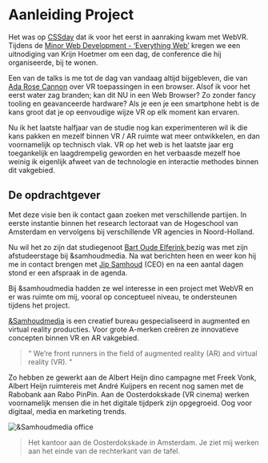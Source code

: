 # Aanleiding Project

Het was op [CSSday](https://cssday.nl/2017) dat ik voor het eerst in aanraking kwam met WebVR. Tijdens de [Minor Web Development - ‘Everything Web’](http://cmda.github.io/minor-everything-web/) kregen we een uitnodiging van Krijn Hoetmer om een dag, de conference die hij organiseerde, bij te wonen.

Een van de talks is me tot de dag van vandaag altijd bijgebleven, die van [Ada Rose Cannon](https://ada.is/) over VR toepassingen in een browser. Alsof ik voor het eerst water zag branden; kan dit NU in een Web Browser? Zo zonder fancy tooling en geavanceerde hardware? Als je een je een smartphone hebt is de kans groot dat je op eenvoudige wijze VR op elk moment kan ervaren.

Nu ik het laatste halfjaar van de studie nog kan experimenteren wil ik die kans pakken en mezelf binnen VR / AR ruimte wat meer ontwikkelen, en dan voornamelijk op technisch vlak. VR op het web is het laatste jaar erg toegankelijk en laagdrempelig geworden en het verbaasde mezelf hoe weinig ik eigenlijk afweet van de technologie en interactie methodes binnen dit vakgebied.

## De opdrachtgever
Met deze visie ben ik contact gaan zoeken met verschillende partijen. In eerste instantie binnen het research lectoraat van de Hogeschool van Amsterdam en vervolgens bij verschillende VR agencies in Noord-Holland.

Nu wil het zo zijn dat studiegenoot [Bart Oude Elferink ](http://www.goddelijkegeit.nl/)bezig was met zijn afstudeerstage bij &samhoudmedia. Na wat berichten heen en weer kon hij me in contact brengen met [Jip Samhoud](https://samhoudmedia.com/about) (CEO) en na een aantal dagen stond er een afspraak in de agenda.

Bij &samhoudmedia hadden ze wel interesse in een project met WebVR en er was ruimte om mij, vooral op conceptueel niveau, te ondersteunen tijdens het  project.

[&Samhoudmedia](https://www.samhoudmedia.com/) is een creatief bureau gespecialiseerd in augmented en virtual reality producties. Voor grote A-merken creëren ze innovatieve concepten binnen VR en AR vakgebied.

> “ We’re front runners in the field of augmented reality (AR) and virtual reality (VR). “

Zo hebben ze gewerkt aan de Albert Heijn dino campagne met Freek Vonk, Albert Heijn ruimtereis met André Kuijpers en recent nog samen met de Rabobank aan Rabo PinPin. Aan de Oosterdokskade (VR cinema) werken voornamelijk mensen die in het digitale tijdperk zijn opgegroeid. Oog voor digitaal, media en marketing trends. 

![&Samhoudmedia office](https://samhoudmedia.com/storage/app/uploads/public/5ab/521/148/5ab521148b72d041395142.jpg)
> Het kantoor aan de Oosterdokskade in Amsterdam. Je ziet mij werken aan het einde van de rechterkant van de tafel.